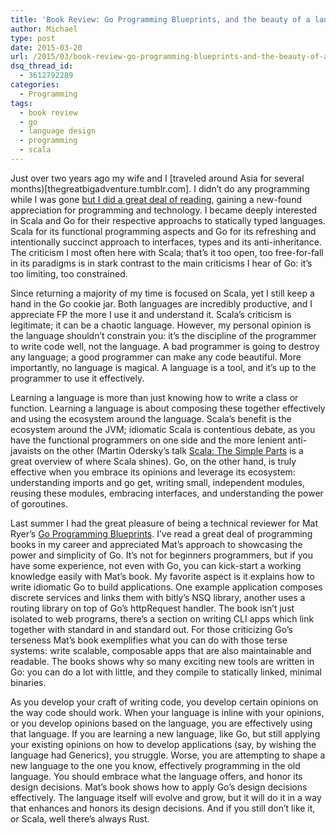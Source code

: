 ```yaml
---
title: 'Book Review: Go Programming Blueprints, and the beauty of a language.'
author: Michael
type: post
date: 2015-03-20
url: /2015/03/book-review-go-programming-blueprints-and-the-beauty-of-a-language/
dsq_thread_id:
  - 3612792289
categories:
  - Programming
tags:
  - book review
  - go
  - language design
  - programming
  - scala
---
```

Just over two years ago my wife and I [traveled around Asia for several months)[thegreatbigadventure.tumblr.com]. I didn’t do any programming while I was gone [but I did a great deal of reading][1], gaining a new-found appreciation for programming and technology. I became deeply interested in Scala and Go for their respective approachs to statically typed languages. Scala for its functional programming aspects and Go for its refreshing and intentionally succinct approach to interfaces, types and its anti-inheritance. The criticism I most often here with Scala; that’s it too open, too free-for-fall in its paradigms is in stark contrast to the main criticisms I hear of Go: it’s too limiting, too constrained.

Since returning a majority of my time is focused on Scala, yet I still keep a hand in the Go cookie jar. Both languages are incredibly productive, and I appreciate FP the more I use it and understand it. Scala’s criticism is legitimate; it can be a chaotic language. However, my personal opinion is the language shouldn’t constrain you: it’s the discipline of the programmer to write code well, not the language. A bad programmer is going to destroy any language; a good programmer can make any code beautiful. More importantly, no language is magical. A language is a tool, and it’s up to the programmer to use it effectively.

Learning a language is more than just knowing how to write a class or function. Learning a language is about composing these together effectively and using the ecosystem around the language. Scala’s benefit is the ecosystem around the JVM; idiomatic Scala is contentious debate, as you have the functional programmers on one side and the more lenient anti-javaists on the other (Martin Odersky’s talk [Scala: The Simple Parts][2] is a great overview of where Scala shines). Go, on the other hand, is truly effective when you embrace its opinions and leverage its ecosystem: understanding imports and go get, writing small, independent modules, reusing these modules, embracing interfaces, and understanding the power of goroutines.

Last summer I had the great pleasure of being a technical reviewer for Mat Ryer’s [Go Programming Blueprints][3]. I’ve read a great deal of programming books in my career and appreciated Mat’s approach to showcasing the power and simplicity of Go. It’s not for beginners programmers, but if you have some experience, not even with Go, you can kick-start a working knowledge easily with Mat’s book. My favorite aspect is it explains how to write idiomatic Go to build applications. One example application composes discrete services and links them with bitly’s NSQ library, another uses a routing library on top of Go’s httpRequest handler. The book isn’t just isolated to web programs, there’s a section on writing CLI apps which link together with standard in and standard out. For those criticizing Go’s terseness Mat’s book exemplifies what you can do with those terse systems: write scalable, composable apps that are also maintainable and readable. The books shows why so many exciting new tools are written in Go: you can do a lot with little, and they compile to statically linked, minimal binaries.

As you develop your craft of writing code, you develop certain opinions on the way code should work. When your language is inline with your opinions, or you develop opinions based on the language, you are effectively using that language. If you are learning a new language, like Go, but still applying your existing opinions on how to develop applications (say, by wishing the language had Generics), you struggle. Worse, you are attempting to shape a new language to the one you know, effectively programming in the old language. You should embrace what the language offers, and honor its design decisions. Mat’s book shows how to apply Go’s design decisions effectively. The language itself will evolve and grow, but it will do it in a way that enhances and honors its design decisions. And if you still don’t like it, or Scala, well there’s always Rust.

 [1]: http://blog.michaelhamrah.com/2013/04/six-months-of-computer-science-without-computers/
 [2]: https://www.youtube.com/watch?v=ecekSCX3B4Q
 [3]: http://bit.ly/GoBb
